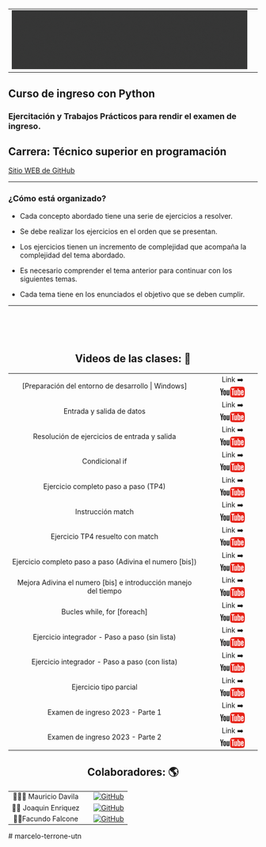 <table>
  <tbody>
    <tr>
      <td>
        <img src='https://github.com/caidevOficial/Logos/blob/master/Instituciones/utn_logo_ingreso.gif?raw=true' width='800'>
      <td>
    </tr>
  </tbody>
</table>

## Curso de ingreso con Python

### Ejercitación y Trabajos Pr&aacute;cticos para rendir el examen de ingreso.
## **Carrera: T&eacute;cnico superior en programación**

[Sitio WEB de GitHub](http://www.sistemas-utnfra.com.ar/files/apunte-ingreso/Introduccion_Programacion_PY.pdf)


-----

### ¿Cómo está organizado?
 
* Cada concepto abordado tiene una serie de ejercicios a resolver. 

* Se debe realizar los ejercicios en el orden que se presentan.

* Los ejercicios tienen un incremento de complejidad que acompaña la complejidad del tema abordado.

* Es necesario comprender el tema anterior para continuar con los siguientes temas.

* Cada tema tiene en los enunciados el objetivo que se deben cumplir.

-----
<br><br><br>

<table align='center'>
    <theader>
        <h2 align='center'>Videos de las clases: 🎥</h2>
    </theader>
    <tbody>
        <tr align='center'>
            <td>
                [Preparación del entorno de desarrollo | Windows]
            <td/>
            <td>
                Link ➡️ <a href="https://youtu.be/QMXxZZrOIVE"> <img  align='center' alt='Youtube Logo' src='https://raw.githubusercontent.com/caidevOficial/Python_RepositoryCloner/main/Media/YT_Logo.png' width=50/>
              </a>
            </td>
        </tr>
        <tr align='center'>
            <td>
                Entrada y salida de datos
            <td/>
            <td>
                Link ➡️ <a href="https://youtu.be/nqjMKuYC32g/"> <img  align='center' alt='Youtube Logo' src='https://raw.githubusercontent.com/caidevOficial/Python_RepositoryCloner/main/Media/YT_Logo.png' width=50/>
              </a>
            </td>
        </tr>
        <tr align='center'>
            <td>
                Resolución de ejercicios de entrada y salida
            <td/>
            <td>
                Link ➡️ <a href="https://youtu.be/pO4qQ8LYMco/"> <img  align='center' alt='Youtube Logo' src='https://raw.githubusercontent.com/caidevOficial/Python_RepositoryCloner/main/Media/YT_Logo.png' width=50/>
              </a>
            </td>
        </tr>
        <tr align='center'>
            <td>
                Condicional if
            <td/>
            <td>
                Link ➡️ <a href="https://youtu.be/5TKIK31xN-8/"> <img  align='center' alt='Youtube Logo' src='https://raw.githubusercontent.com/caidevOficial/Python_RepositoryCloner/main/Media/YT_Logo.png' width=50/>
              </a>
            </td>
        </tr>
        <tr align='center'>
            <td>
                Ejercicio completo paso a paso (TP4)
            <td/>
            <td>
                Link ➡️ <a href="https://youtu.be/VAqrcy13J6U/"> <img  align='center' alt='Youtube Logo' src='https://raw.githubusercontent.com/caidevOficial/Python_RepositoryCloner/main/Media/YT_Logo.png' width=50/>
              </a>
            </td>
        </tr>
        <tr align='center'>
            <td>
                Instrucción match
            <td/>
            <td>
                Link ➡️ <a href="https://youtu.be/CMPBacKahac/"> <img  align='center' alt='Youtube Logo' src='https://raw.githubusercontent.com/caidevOficial/Python_RepositoryCloner/main/Media/YT_Logo.png' width=50/>
              </a>
            </td>
        </tr>
        <tr align='center'>
            <td>
                Ejercicio TP4 resuelto con match
            <td/>
            <td>
                Link ➡️ <a href="https://youtu.be/xm5T3eSZSS4/"> <img  align='center' alt='Youtube Logo' src='https://raw.githubusercontent.com/caidevOficial/Python_RepositoryCloner/main/Media/YT_Logo.png' width=50/>
              </a>
            </td>
        </tr>
        <tr align='center'>
            <td>
                Ejercicio completo paso a paso (Adivina el numero [bis])
            <td/>
            <td>
                Link ➡️ <a href="https://youtu.be/-Ph6v_3nzvI/"> <img  align='center' alt='Youtube Logo' src='https://raw.githubusercontent.com/caidevOficial/Python_RepositoryCloner/main/Media/YT_Logo.png' width=50/>
              </a>
            </td>
        </tr>
        <tr align='center'>
            <td>
                Mejora Adivina el numero [bis] e introducción manejo del tiempo
            <td/>
            <td>
                Link ➡️ <a href="https://youtu.be/-u2k8Llgl_s/"> <img  align='center' alt='Youtube Logo' src='https://raw.githubusercontent.com/caidevOficial/Python_RepositoryCloner/main/Media/YT_Logo.png' width=50/>
              </a>
            </td>
        </tr>
        <tr align='center'>
            <td>
                Bucles while, for [foreach]
            <td/>
            <td>
                Link ➡️ <a href="https://youtu.be/57kuDSoSAW8/"> <img  align='center' alt='Youtube Logo' src='https://raw.githubusercontent.com/caidevOficial/Python_RepositoryCloner/main/Media/YT_Logo.png' width=50/>
              </a>
            </td>
        </tr>
        <tr align='center'>
            <td>
                Ejercicio integrador - Paso a paso (sin lista)
            <td/>
            <td>
                Link ➡️ <a href="https://youtu.be/4E84LYdxURE/"> <img  align='center' alt='Youtube Logo' src='https://raw.githubusercontent.com/caidevOficial/Python_RepositoryCloner/main/Media/YT_Logo.png' width=50/>
              </a>
            </td>
        </tr>
        <tr align='center'>
            <td>
                Ejercicio integrador - Paso a paso (con lista)
            <td/>
            <td>
                Link ➡️ <a href="https://youtu.be/Z75vQULbHI0/"> <img  align='center' alt='Youtube Logo' src='https://raw.githubusercontent.com/caidevOficial/Python_RepositoryCloner/main/Media/YT_Logo.png' width=50/>
              </a>
            </td>
        </tr>
        <tr align='center'>
            <td>
                Ejercicio tipo parcial
            <td/>
            <td>
                Link ➡️ <a href="https://youtu.be/8dKiuw2xKyo/"> <img  align='center' alt='Youtube Logo' src='https://raw.githubusercontent.com/caidevOficial/Python_RepositoryCloner/main/Media/YT_Logo.png' width=50/>
              </a>
            </td>
        </tr>
        <tr align='center'>
            <td>
                Examen de ingreso 2023 - Parte 1
            <td/>
            <td>
                Link ➡️ <a href="https://youtu.be/O6KRtB5f1f8/"> <img  align='center' alt='Youtube Logo' src='https://raw.githubusercontent.com/caidevOficial/Python_RepositoryCloner/main/Media/YT_Logo.png' width=50/>
              </a>
            </td>
        </tr>
        <tr align='center'>
            <td>
                Examen de ingreso 2023 - Parte 2
            <td/>
            <td>
                Link ➡️ <a href="https://www.youtube.com/watch?v=5Dc2_TRooks/"> <img  align='center' alt='Youtube Logo' src='https://raw.githubusercontent.com/caidevOficial/Python_RepositoryCloner/main/Media/YT_Logo.png' width=50/>
              </a>
            </td>
        </tr>
    </tbody>
</table>

<table align='center'>
    <theader>
        <h2 align='center'>Colaboradores: 🌎</h2>
    </theader>
    <tbody>
        <tr align='center'>
            <td>
                🦸🏻‍♂️ Mauricio Davila
            <td/>
            <td>
                <a href="https://github.com/davilamr/">
                    <img alt="GitHub" src="https://img.shields.io/badge/GitHub-%2312100E.svg?&style=for-the-badge&logo=Github&logoColor=yellow" width="125px" height="30px" />
              </a>
            </td>
        </tr>
        <tr align='center'>
            <td>
                🦹🏼 Joaquin Enriquez
            <td/>
            <td>
                <a href="https://github.com/joaquinenriquez/">
                    <img alt="GitHub" src="https://img.shields.io/badge/GitHub-%2312100E.svg?&style=for-the-badge&logo=Github&logoColor=white" width="125px" height="30px" />
              </a>
            </td>
        </tr>
        <tr align='center'>
            <td>
                🦹🏻Facundo Falcone
            <td/>
            <td>
                <a href="https://github.com/caidevOficial/">
                    <img alt="GitHub" src="https://img.shields.io/badge/GitHub-%2312100E.svg?&style=for-the-badge&logo=Github&logoColor=blue" width="125px" height="30px" />
              </a>
            </td>
        </tr>
    </tbody>
</table># marcelo-terrone-utn
